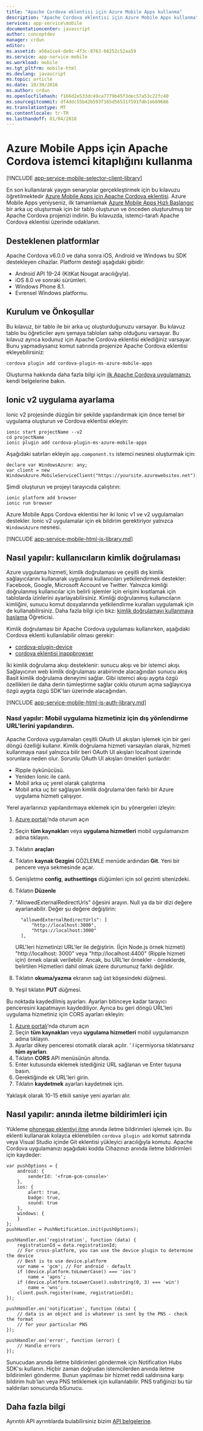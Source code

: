 ```yaml
---
title: "Apache Cordova eklentisi için Azure Mobile Apps kullanma"
description: "Apache Cordova eklentisi için Azure Mobile Apps kullanma"
services: app-service\mobile
documentationcenter: javascript
author: conceptdev
manager: crdun
editor: 
ms.assetid: a56a1ce4-de0c-4f3c-8763-66252c52aa59
ms.service: app-service-mobile
ms.workload: mobile
ms.tgt_pltfrm: mobile-html
ms.devlang: javascript
ms.topic: article
ms.date: 10/30/2016
ms.author: crdun
ms.openlocfilehash: f166d2e533dc49ca7779b45f3dec57a53c22fc40
ms.sourcegitcommit: df4ddc55b42b593f165d56531f591fdb1e689686
ms.translationtype: MT
ms.contentlocale: tr-TR
ms.lasthandoff: 01/04/2018
---
```

# <a name="how-to-use-apache-cordova-client-library-for-azure-mobile-apps"></a>Azure Mobile Apps için Apache Cordova istemci kitaplığını kullanma
[!INCLUDE [app-service-mobile-selector-client-library](../../includes/app-service-mobile-selector-client-library.md)]

En son kullanılarak yaygın senaryolar gerçekleştirmek için bu kılavuzu öğretilmektedir [Azure Mobile Apps için Apache Cordova eklentisi]. Azure Mobile Apps yeniyseniz, ilk tamamlamak [Azure Mobile Apps Hızlı Başlangıç] bir arka uç oluşturmak için bir tablo oluşturun ve önceden oluşturulmuş bir Apache Cordova projenizi indirin. Bu kılavuzda, istemci-tarafı Apache Cordova eklentisi üzerinde odaklanın.

## <a name="supported-platforms"></a>Desteklenen platformlar
Apache Cordova v6.0.0 ve daha sonra iOS, Android ve Windows bu SDK destekleyen cihazlar.  Platform desteği aşağıdaki gibidir:

* Android API 19-24 (KitKat Nougat aracılığıyla).
* iOS 8.0 ve sonraki sürümleri.
* Windows Phone 8.1.
* Evrensel Windows platformu.

## <a name="Setup"></a>Kurulum ve Önkoşullar
Bu kılavuz, bir tablo ile bir arka uç oluşturduğunuzu varsayar. Bu kılavuz tablo bu öğreticiler aynı şemaya tabloları sahip olduğunu varsayar. Bu kılavuz ayrıca kodunuz için Apache Cordova eklentisi eklediğiniz varsayar.  Bunu yapmadıysanız komut satırında projenize Apache Cordova eklentisi ekleyebilirsiniz:

```
cordova plugin add cordova-plugin-ms-azure-mobile-apps
```

Oluşturma hakkında daha fazla bilgi için [ilk Apache Cordova uygulamanızı], kendi belgelerine bakın.

## <a name="ionic"></a>Ionic v2 uygulama ayarlama

Ionic v2 projesinde düzgün bir şekilde yapılandırmak için önce temel bir uygulama oluşturun ve Cordova eklentisi ekleyin:

```
ionic start projectName --v2
cd projectName
ionic plugin add cordova-plugin-ms-azure-mobile-apps
```

Aşağıdaki satırları ekleyin `app.component.ts` istemci nesnesi oluşturmak için:

```
declare var WindowsAzure: any;
var client = new WindowsAzure.MobileServiceClient("https://yoursite.azurewebsites.net");
```

Şimdi oluşturun ve projeyi tarayıcıda çalıştırın:

```
ionic platform add browser
ionic run browser
```

Azure Mobile Apps Cordova eklentisi her iki Ionic v1 ve v2 uygulamaları destekler.  Ionic v2 uygulamalar için ek bildirim gerektiriyor yalnızca `WindowsAzure` nesnesi.

[!INCLUDE [app-service-mobile-html-js-library.md](../../includes/app-service-mobile-html-js-library.md)]

## <a name="auth"></a>Nasıl yapılır: kullanıcıların kimlik doğrulaması
Azure uygulama hizmeti, kimlik doğrulaması ve çeşitli dış kimlik sağlayıcılarını kullanarak uygulama kullanıcıları yetkilendirmek destekler: Facebook, Google, Microsoft Account ve Twitter. Yalnızca kimliği doğrulanmış kullanıcılar için belirli işlemler için erişimi kısıtlamak için tablolarda izinlerini ayarlayabilirsiniz. Kimliği doğrulanmış kullanıcıların kimliğini, sunucu komut dosyalarında yetkilendirme kuralları uygulamak için de kullanabilirsiniz. Daha fazla bilgi için bkz: [kimlik doğrulamayı kullanmaya başlama] Öğreticisi.

Kimlik doğrulaması bir Apache Cordova uygulaması kullanırken, aşağıdaki Cordova eklenti kullanılabilir olması gerekir:

* [cordova-plugin-device]
* [cordova eklentisi inappbrowser]

İki kimlik doğrulama akışı desteklenir: sunucu akışı ve bir istemci akışı.  Sağlayıcının web kimlik doğrulaması arabirimde alacağından sunucu akış Basit kimlik doğrulama deneyimi sağlar. Gibi istemci akışı aygıta özgü özellikleri ile daha derin tümleştirme sağlar çoklu oturum açma sağlayıcıya özgü aygıta özgü SDK'ları üzerinde alacağından.

[!INCLUDE [app-service-mobile-html-js-auth-library.md](../../includes/app-service-mobile-html-js-auth-library.md)]

### <a name="configure-external-redirect-urls"></a>Nasıl yapılır: Mobil uygulama hizmetiniz için dış yönlendirme URL'lerini yapılandırın.
Apache Cordova uygulamaları çeşitli OAuth UI akışları işlemek için bir geri döngü özelliği kullanır.  Kimlik doğrulama hizmeti varsayılan olarak, hizmeti kullanmaya nasıl yalnızca bilir beri OAuth UI akışları localhost üzerinde sorunlara neden olur.  Sorunlu OAuth UI akışları örnekleri şunlardır:

* Ripple öykünücüsü.
* Yeniden Ionic ile canlı.
* Mobil arka uç yerel olarak çalıştırma
* Mobil arka uç bir sağlayan kimlik doğrulama'den farklı bir Azure uygulama hizmeti çalışıyor.

Yerel ayarlarınızı yapılandırmaya eklemek için bu yönergeleri izleyin:

1. [Azure portalı]’nda oturum açın
2. Seçin **tüm kaynakları** veya **uygulama hizmetleri** mobil uygulamanızın adına tıklayın.
3. Tıklatın **araçları**
4. Tıklatın **kaynak Gezgini** GÖZLEMLE menüde ardından **Git**.  Yeni bir pencere veya sekmesinde açar.
5. Genişletme **config**, **authsettings** düğümleri için sol gezinti sitenizdeki.
6. Tıklatın **Düzenle**
7. "AllowedExternalRedirectUrls" öğesini arayın.  Null ya da bir dizi değere ayarlanabilir.  Değer şu değere değiştirin:

         "allowedExternalRedirectUrls": [
             "http://localhost:3000",
             "https://localhost:3000"
         ],

    URL'leri hizmetinizi URL'ler ile değiştirin.  (İçin Node.js örnek hizmeti) "http://localhost: 3000" veya "http://localhost:4400" (Ripple hizmeti için) örnek olarak verilebilir.  Ancak, bu URL'ler örnekler - örneklerde, belirtilen Hizmetleri dahil olmak üzere durumunuz farklı değildir.
8. Tıklatın **okuma/yazma** ekranın sağ üst köşesindeki düğmesi.
9. Yeşil tıklatın **PUT** düğmesi.

Bu noktada kaydedilmiş ayarları.  Ayarları bitinceye kadar tarayıcı penceresini kapatmayın kaydediliyor.
Ayrıca bu geri döngü URL'leri uygulama hizmetiniz için CORS ayarları ekleyin:

1. [Azure portalı]’nda oturum açın
2. Seçin **tüm kaynakları** veya **uygulama hizmetleri** mobil uygulamanızın adına tıklayın.
3. Ayarlar dikey penceresi otomatik olarak açılır.  ' I içermiyorsa tıklatırsanız **tüm ayarları**.
4. Tıklatın **CORS** API menüsünün altında.
5. Enter kutusunda eklemek istediğiniz URL sağlanan ve Enter tuşuna basın.
6. Gerektiğinde ek URL'leri girin.
7. Tıklatın **kaydetmek** ayarları kaydetmek için.

Yaklaşık olarak 10-15 etkili saniye yeni ayarları alır.

## <a name="register-for-push"></a>Nasıl yapılır: anında iletme bildirimleri için
Yükleme [phonegap eklentiyi itme] anında iletme bildirimleri işlemek için.  Bu eklenti kullanarak kolayca eklenebilen `cordova plugin add` komut satırında veya Visual Studio içinde Git eklentisi yükleyici aracılığıyla komutu.  Apache Cordova uygulamanızı aşağıdaki kodda Cihazınızı anında iletme bildirimleri için kaydeder:

```
var pushOptions = {
    android: {
        senderId: '<from-gcm-console>'
    },
    ios: {
        alert: true,
        badge: true,
        sound: true
    },
    windows: {
    }
};
pushHandler = PushNotification.init(pushOptions);

pushHandler.on('registration', function (data) {
    registrationId = data.registrationId;
    // For cross-platform, you can use the device plugin to determine the device
    // Best is to use device.platform
    var name = 'gcm'; // For android - default
    if (device.platform.toLowerCase() === 'ios')
        name = 'apns';
    if (device.platform.toLowerCase().substring(0, 3) === 'win')
        name = 'wns';
    client.push.register(name, registrationId);
});

pushHandler.on('notification', function (data) {
    // data is an object and is whatever is sent by the PNS - check the format
    // for your particular PNS
});

pushHandler.on('error', function (error) {
    // Handle errors
});
```

Sunucudan anında iletme bildirimleri göndermek için Notification Hubs SDK'sı kullanın.  Hiçbir zaman doğrudan istemcilerden anında iletme bildirimleri gönderme. Bunun yapılması bir hizmet reddi saldırısına karşı bildirim hub'ları veya PNS tetiklemek için kullanılabilir.  PNS trafiğinizi bu tür saldırıları sonucunda bSunucu.

## <a name="more-information"></a>Daha fazla bilgi

Ayrıntılı API ayrıntılarda bulabilirsiniz bizim [API belgelerine](http://azure.github.io/azure-mobile-apps-js-client/).

<!-- URLs. -->
[Azure portalı]: https://portal.azure.com
[Azure Mobile Apps Hızlı Başlangıç]: app-service-mobile-cordova-get-started.md
[kimlik doğrulamayı kullanmaya başlama]: app-service-mobile-cordova-get-started-users.md
[Add authentication to your app]: app-service-mobile-cordova-get-started-users.md

[Azure Mobile Apps için Apache Cordova eklentisi]: https://www.npmjs.com/package/cordova-plugin-ms-azure-mobile-apps
[ilk Apache Cordova uygulamanızı]: http://cordova.apache.org/#getstarted
[phonegap-facebook-plugin]: https://github.com/wizcorp/phonegap-facebook-plugin
[phonegap eklentiyi itme]: https://www.npmjs.com/package/phonegap-plugin-push
[cordova-plugin-device]: https://www.npmjs.com/package/cordova-plugin-device
[cordova eklentisi inappbrowser]: https://www.npmjs.com/package/cordova-plugin-inappbrowser
[Query object documentation]: https://msdn.microsoft.com/en-us/library/azure/jj613353.aspx

